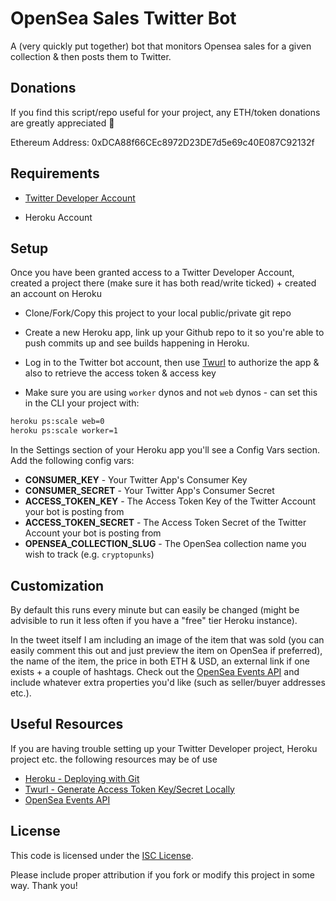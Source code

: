 # OpenSea Sales Twitter Bot

A (very quickly put together) bot that monitors Opensea sales for a given collection & then posts them to Twitter.

## Donations

If you find this script/repo useful for your project, any ETH/token donations are greatly appreciated 🙏 

Ethereum Address: 0xDCA88f66CEc8972D23DE7d5e69c40E087C92132f

## Requirements

- [Twitter Developer Account](https://developer.twitter.com/en/apply-for-access)

- Heroku Account

## Setup

Once you have been granted access to a Twitter Developer Account, created a project there (make sure it has both read/write ticked) + created an account on Heroku

- Clone/Fork/Copy this project to your local public/private git repo

- Create a new Heroku app, link up your Github repo to it so you're able to push commits up and see builds happening in Heroku.

- Log in to the Twitter bot account, then use [Twurl](https://github.com/twitter/twurl) to authorize the app & also to  retrieve the access token & access key

- Make sure you are using `worker` dynos and not `web` dynos - can set this in the CLI your project with:

```sh
heroku ps:scale web=0
heroku ps:scale worker=1
```

In the Settings section of your Heroku app you'll see a Config Vars section. Add the following config vars:

- **CONSUMER_KEY** - Your Twitter App's Consumer Key
- **CONSUMER_SECRET** - Your Twitter App's Consumer Secret
- **ACCESS_TOKEN_KEY** - The Access Token Key of the Twitter Account your bot is posting from
- **ACCESS_TOKEN_SECRET** - The Access Token Secret of the Twitter Account your bot is posting from
- **OPENSEA_COLLECTION_SLUG** - The OpenSea collection name you wish to track (e.g. `cryptopunks`)

## Customization

By default this runs every minute but can easily be changed (might be advisible to run it less often if you have a "free" tier Heroku instance). 

In the tweet itself I am including an image of the item that was sold (you can easily comment this out and just preview the item on OpenSea if preferred), the name of the item, the price in both ETH & USD, an external link if one exists + a couple of hashtags. Check out the [OpenSea Events API](https://docs.opensea.io/reference#retrieving-asset-events) and include whatever extra properties you'd like (such as seller/buyer addresses etc.).

## Useful Resources

If you are having trouble setting up your Twitter Developer project, Heroku project etc. the following resources may be of use

- [Heroku - Deploying with Git](https://devcenter.heroku.com/articles/git)
- [Twurl - Generate Access Token Key/Secret Locally](https://github.com/twitter/twurl)
- [OpenSea Events API](https://docs.opensea.io/reference#retrieving-asset-events)

## License

This code is licensed under the [ISC License](https://choosealicense.com/licenses/isc/).

Please include proper attribution if you fork or modify this project in some way. Thank you!
